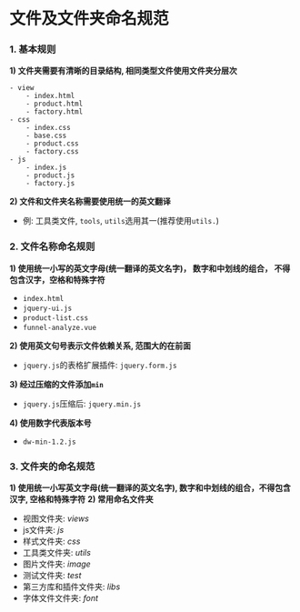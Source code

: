 # 文件及文件夹命名规范

### **1. 基本规则**

**1) 文件夹需要有清晰的目录结构, 相同类型文件使用文件夹分层次**

    - view
        - index.html
        - product.html
        - factory.html
    - css
        - index.css
        - base.css
        - product.css
        - factory.css
    - js
        - index.js
        - product.js
        - factory.js
        
        
**2) 文件和文件夹名称需要使用统一的英文翻译**

- 例: 工具类文件, `tools`, `utils`选用其一(推荐使用`utils.`)






### **2. 文件名称命名规则**

**1) 使用统一小写的英文字母(统一翻译的英文名字)， 数字和中划线的组合， 不得包含汉字，空格和特殊字符**

- `index.html`
- `jquery-ui.js`
- `product-list.css`
- `funnel-analyze.vue`

**2) 使用英文句号表示文件依赖关系, 范围大的在前面**

- `jquery.js`的表格扩展插件: `jquery.form.js`

**3) 经过压缩的文件添加`min`**

- `jquery.js`压缩后: `jquery.min.js`

**4) 使用数字代表版本号**

- `dw-min-1.2.js`



### **3. 文件夹的命名规范**
**1) 使用统一小写英文字母(统一翻译的英文名字), 数字和中划线的组合，不得包含汉字, 空格和特殊字符**
**2) 常用命名文件夹**

- 视图文件夹: *views*
- js文件夹: *js*
- 样式文件夹: *css*
- 工具类文件夹: *utils*
- 图片文件夹: *image*
- 测试文件夹: *test*
- 第三方库和插件文件夹: *libs*
- 字体文件文件夹:  *font*


